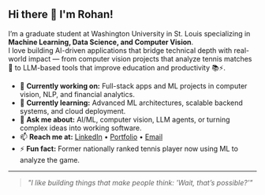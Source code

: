 ## Hi there 👋 I'm Rohan!

I’m a graduate student at Washington University in St. Louis specializing in **Machine Learning, Data Science, and Computer Vision**.  
I love building AI-driven applications that bridge technical depth with real-world impact — from computer vision projects that analyze tennis matches 🎾 to LLM-based tools that improve education and productivity 📚⚡.

- 🔭 **Currently working on:** Full-stack apps and ML projects in computer vision, NLP, and financial analytics.
- 🌱 **Currently learning:** Advanced ML architectures, scalable backend systems, and cloud deployment.
- 💬 **Ask me about:** AI/ML, computer vision, LLM agents, or turning complex ideas into working software.
- 📫 **Reach me at:** [LinkedIn](https://www.linkedin.com/in/rohan-gupta-1130) • [Portfolio](#) • [Email](mailto:youremail@example.com)
- ⚡ **Fun fact:** Former nationally ranked tennis player now using ML to analyze the game.

---
> *"I like building things that make people think: 'Wait, that’s possible?'"*
